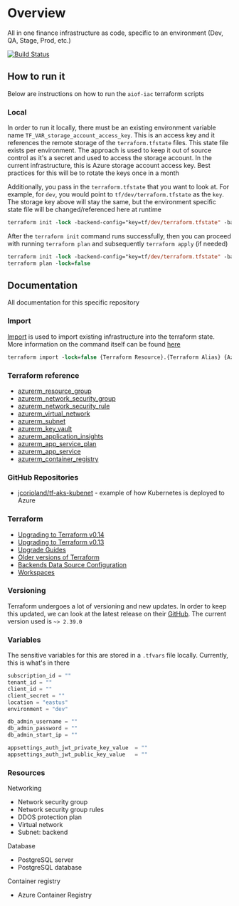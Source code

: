# Overview

All in one finance infrastructure as code, specific to an environment (Dev, QA, Stage, Prod, etc.)

[![Build Status](https://dev.azure.com/gkamacharov/gkama-cicd/_apis/build/status/kamacharovs.aiof-iac?branchName=master)](https://dev.azure.com/gkamacharov/gkama-cicd/_build/latest?definitionId=24&branchName=master)

## How to run it

Below are instructions on how to run the `aiof-iac` terraform scripts

### Local

In order to run it locally, there must be an existing environment variable name `TF_VAR_storage_account_access_key`. This is an access key and it references the remote storage of the `terraform.tfstate` files. This state file exists per environment. The approach is used to keep it out of source control as it's a secret and used to access the storage account. In the current infrastructure, this is Azure storage account access key. Best practices for this will be to rotate the keys once in a month

Additionally, you pass in the `terraform.tfstate` that you want to look at. For example, for `dev`, you would point to `tf/dev/terraform.tfstate` as the `key`. The storage key above will stay the same, but the environment specific state file will be changed/referenced here at runtime

```ps
terraform init -lock -backend-config="key=tf/dev/terraform.tfstate" -backend-config="access_key=$env:TF_VAR_storage_account_access_key"
```

After the `terraform init` command runs successfully, then you can proceed with running `terraform plan` and subsequently `terraform apply` (if needed)

```ps
terraform init -lock -backend-config="key=tf/dev/terraform.tfstate" -backend-config="access_key=$env:TF_VAR_storage_account_access_key"
terraform plan -lock=false
```

## Documentation

All documentation for this specific repository

### Import

[Import](https://www.terraform.io/docs/import/index.html) is used to import existing infrastructure into the terraform state. More information on the command itself can be found [here](https://www.terraform.io/docs/commands/import.html)

```ps
terraform import -lock=false {Terraform Resource}.{Terraform Alias} {Azure Resource Id}
```

### Terraform reference

- [azurerm_resource_group](https://www.terraform.io/docs/providers/azurerm/r/resource_group.html)
- [azurerm_network_security_group](https://www.terraform.io/docs/providers/azurerm/r/network_security_group.html)
- [azurerm_network_security_rule](https://www.terraform.io/docs/providers/azurerm/r/network_security_rule.html)
- [azurerm_virtual_network](https://www.terraform.io/docs/providers/azurerm/r/virtual_network.html)
- [azurerm_subnet](https://www.terraform.io/docs/providers/azurerm/r/subnet.html)
- [azurerm_key_vault](https://www.terraform.io/docs/providers/azurerm/r/key_vault.html)
- [azurerm_application_insights](https://www.terraform.io/docs/providers/azurerm/r/application_insights.html)
- [azurerm_app_service_plan](https://www.terraform.io/docs/providers/azurerm/r/app_service_plan.html)
- [azurerm_app_service](https://www.terraform.io/docs/providers/azurerm/r/app_service.html)
- [azurerm_container_registry](https://registry.terraform.io/providers/hashicorp/azurerm/latest/docs/resources/container_registry)

### GitHub Repositories

- [jcorioland/tf-aks-kubenet](https://github.com/jcorioland/tf-aks-kubenet/blob/master/tf/aks.tf) - example of how Kubernetes is deployed to Azure

### Terraform

- [Upgrading to Terraform v0.14](https://www.terraform.io/upgrade-guides/0-14.html)
- [Upgrading to Terraform v0.13](https://www.terraform.io/upgrade-guides/0-13.html)
- [Upgrade Guides](https://www.terraform.io/upgrade-guides/index.html)
- [Older versions of Terraform](https://releases.hashicorp.com/terraform/)
- [Backends Data Source Configuration](https://www.terraform.io/docs/backends/types/azurerm.html#data-source-configuration)
- [Workspaces](https://www.terraform.io/docs/state/workspaces.html)

### Versioning

Terraform undergoes a lot of versioning and new updates. In order to keep this updated, we can look at the latest release on their [GitHub](https://github.com/terraform-providers/terraform-provider-azurerm). The current version used is `~> 2.39.0`

### Variables

The sensitive variables for this are stored in a `.tfvars` file locally. Currently, this is what's in there

```terraform
subscription_id = ""
tenant_id = ""
client_id = ""
client_secret = ""
location = "eastus"
environment = "dev"

db_admin_username = ""
db_admin_password = ""
db_admin_start_ip = ""

appsettings_auth_jwt_private_key_value  = ""
appsettings_auth_jwt_public_key_value   = ""
```

### Resources

Networking

- Network security group
- Network security group rules
- DDOS protection plan
- Virtual network
- Subnet: backend

Database

- PostgreSQL server
- PostgreSQL database

Container registry

- Azure Container Registry
